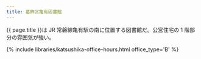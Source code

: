 ```yaml
---
title: 葛飾区亀有図書館
---
```


{{ page.title }}は JR 常磐線亀有駅の南に位置する図書館だ。公営住宅の 1 階部分の雰囲気が強い。

{% include libraries/katsushika-office-hours.html office_type='B' %}
